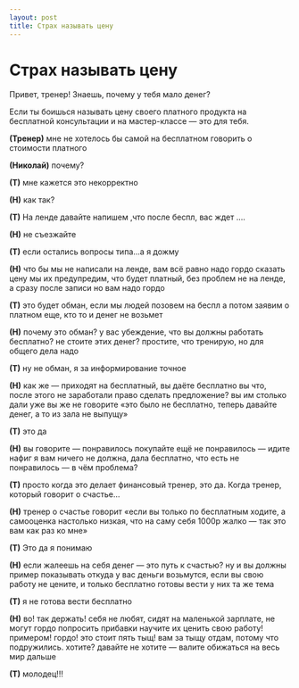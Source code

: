 ```yaml
---
layout: post
title: Страх называть цену
---
```


# Страх называть цену

Привет, тренер! Знаешь, почему у тебя мало денег?

Если ты боишься называть цену своего платного продукта на бесплатной консультации и на мастер-классе — это для тебя.

__(Тренер)__ мне не хотелось бы самой на бесплатном говорить о стоимости платного

__(Николай)__ почему?

__(Т)__ мне кажется это некорректно

__(Н)__ как так?

__(Т)__ На ленде давайте напишем ,что после беспл, вас ждет ....

__(Н)__ не съезжайте

__(Т)__ если остались вопросы типа...а я дожму

__(Н)__ что бы мы не написали на ленде, вам всё равно надо гордо сказать цену
мы их предупредим, что будет платный, без проблем
не на ленде, а сразу после записи
но вам надо гордо

__(Т)__ это будет обман, если мы людей позовем на беспл а потом заявим о платном еще, кто то и денег не возьмет

__(Н)__ почему это обман?
у вас убеждение, что вы должны работать бесплатно?
не стоите этих денег?
простите, что тренирую, но для общего дела надо

__(Т)__ ну не обман, я за информирование точное

__(Н)__ как же — приходят на бесплатный, вы даёте бесплатно
вы что, после этого не заработали право сделать предложение?
вы им столько дали уже
вы же не говорите «это было не бесплатно, теперь давайте денег, а то из зала не выпущу»

__(Т)__ это да

__(Н)__ вы говорите — понравилось покупайте ещё
не понравилось — идите нафиг
я вам ничего не должна, дала бесплатно, что есть
не понравилось — в чём проблема?

__(Т)__ просто когда это делает финансовый тренер, это да. Когда тренер, который говорит о счастье...

__(Н)__ тренер о счастье говорит «если вы только по бесплатным ходите, а самооценка настолько низкая, что на саму себя 1000р жалко — так это вам как раз ко мне»

__(Т)__ Это да
я понимаю

__(Н)__ если жалеешь на себя денег — это путь к счастью?
ну и вы должны пример показывать
откуда у вас деньги возьмутся, если вы свою работу не цените, и только бесплатно готовы вести
у них та же тема

__(Т)__ я не готова вести бесплатно

__(Н)__ во! так держать!
себя не любят, сидят на маленькой зарплате, не могут гордо попросить прибавки
научите их ценить свою работу! примером!
гордо! это стоит пять тыщ! вам за тыщу отдам, потому что подружились.
хотите? давайте
не хотите — валите обижаться на весь мир дальше

__(Т)__ молодец!!!
